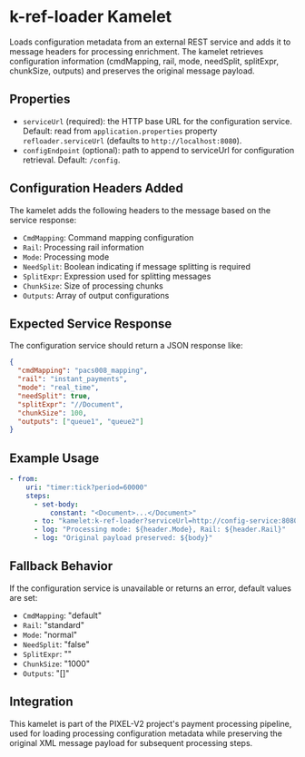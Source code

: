 # k-ref-loader Kamelet

Loads configuration metadata from an external REST service and adds it to message headers for processing enrichment. The kamelet retrieves configuration information (cmdMapping, rail, mode, needSplit, splitExpr, chunkSize, outputs) and preserves the original message payload.

## Properties

- `serviceUrl` (required): the HTTP base URL for the configuration service. Default: read from `application.properties` property `refloader.serviceUrl` (defaults to `http://localhost:8080`).
- `configEndpoint` (optional): path to append to serviceUrl for configuration retrieval. Default: `/config`.

## Configuration Headers Added

The kamelet adds the following headers to the message based on the service response:

- `CmdMapping`: Command mapping configuration
- `Rail`: Processing rail information
- `Mode`: Processing mode
- `NeedSplit`: Boolean indicating if message splitting is required
- `SplitExpr`: Expression used for splitting messages
- `ChunkSize`: Size of processing chunks
- `Outputs`: Array of output configurations

## Expected Service Response

The configuration service should return a JSON response like:

```json
{
  "cmdMapping": "pacs008_mapping",
  "rail": "instant_payments",
  "mode": "real_time",
  "needSplit": true,
  "splitExpr": "//Document",
  "chunkSize": 100,
  "outputs": ["queue1", "queue2"]
}
```

## Example Usage

```yaml
- from:
    uri: "timer:tick?period=60000"
    steps:
      - set-body:
          constant: "<Document>...</Document>"
      - to: "kamelet:k-ref-loader?serviceUrl=http://config-service:8080&configEndpoint=/api/config"
      - log: "Processing mode: ${header.Mode}, Rail: ${header.Rail}"
      - log: "Original payload preserved: ${body}"
```

## Fallback Behavior

If the configuration service is unavailable or returns an error, default values are set:

- `CmdMapping`: "default"
- `Rail`: "standard"
- `Mode`: "normal"
- `NeedSplit`: "false"
- `SplitExpr`: ""
- `ChunkSize`: "1000"
- `Outputs`: "[]"

## Integration

This kamelet is part of the PIXEL-V2 project's payment processing pipeline, used for loading processing configuration metadata while preserving the original XML message payload for subsequent processing steps.
